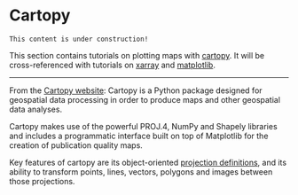 # Cartopy

```{note}
This content is under construction!
```

This section contains tutorials on plotting maps with [cartopy](https://scitools.org.uk/cartopy/docs/latest/).
It will be cross-referenced with tutorials on [xarray](xarray) and [matplotlib](matplotlib).

---

From the [Cartopy website](https://scitools.org.uk/cartopy/docs/latest):
Cartopy is a Python package designed for geospatial data processing in order to
produce maps and other geospatial data analyses.

Cartopy makes use of the powerful PROJ.4, NumPy and Shapely libraries and includes a programmatic interface
built on top of Matplotlib for the creation of publication quality maps.

Key features of cartopy are its object-oriented [projection definitions](https://scitools.org.uk/cartopy/docs/latest/crs/projections.html#cartopy-projections),
and its ability to transform points, lines, vectors, polygons and images between those projections.
